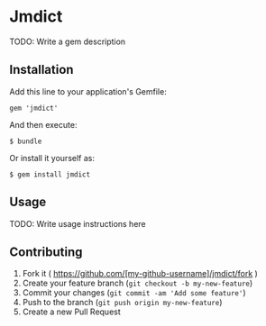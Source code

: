 # Jmdict

TODO: Write a gem description

## Installation

Add this line to your application's Gemfile:

    gem 'jmdict'

And then execute:

    $ bundle

Or install it yourself as:

    $ gem install jmdict

## Usage

TODO: Write usage instructions here

## Contributing

1. Fork it ( https://github.com/[my-github-username]/jmdict/fork )
2. Create your feature branch (`git checkout -b my-new-feature`)
3. Commit your changes (`git commit -am 'Add some feature'`)
4. Push to the branch (`git push origin my-new-feature`)
5. Create a new Pull Request
